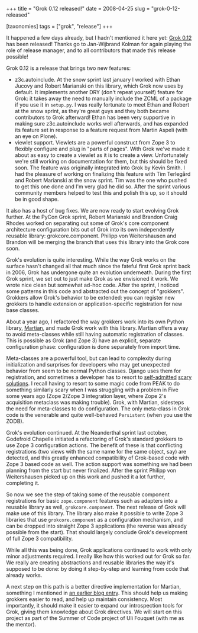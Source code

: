 +++
title = "Grok 0.12 released!"
date = 2008-04-25
slug = "grok-0-12-released"

[taxonomies]
tags = ["grok", "release"]
+++

It happened a few days already, but I hadn't mentioned it here yet:
[Grok 0.12](http://grok.zope.org/project/releases/0.12/) has been
released! Thanks go to Jan-Wijbrand Kolman for again playing the role of
release manager, and to all contributors that made this release
possible!

Grok 0.12 is a release that brings two new features:

- z3c.autoinclude. At the snow sprint last january I worked with Ethan
  Jucovy and Robert Marianski on this library, which Grok now uses by
  default. It implements another DRY (don't repeat yourself) feature for
  Grok: it takes away the need to manually include the ZCML of a package
  if you use it in `setup.py`. I was really fortunate to meet Ethan and
  Robert at the snow sprint, as they're great guys and they both became
  contributors to Grok afterward! Ethan has been very supportive in
  making sure z3c.autoinclude works well afterwards, and has expanded
  its feature set in response to a feature request from Martin Aspeli
  (with an eye on Plone).
- viewlet support. Viewlets are a powerful construct from Zope 3 to
  flexibly configure and plug in "parts of pages". With Grok we've made
  it about as easy to create a viewlet as it is to create a view.
  Unfortunately we're still working on documentation for them, but this
  should be fixed soon. The feature was originally integrated into Grok
  by Kevin Smith. I had the pleasure of working on finalizing this
  feature with Tim Terlegård and Robert Marianski at the snow sprint.
  Tim was the one who pushed to get this one done and I'm very glad he
  did so. After the sprint various community members helped to test this
  and polish this up, so it should be in good shape.

It also has a host of bug fixes. We are now ready to start evolving Grok
further. At the PyCon Grok sprint, Robert Marianski and Brandon Craig
Rhodes worked on separating out some of Grok's core component
architecture configuration bits out of Grok into its own independently
reusable library: grokcore.component. Philipp von Weitershausen and
Brandon will be merging the branch that uses this library into the Grok
core soon.

Grok's evolution is quite interesting. While the way Grok works on the
surface hasn't changed all that much since the fateful first Grok sprint
back in 2006, Grok has undergone quite an evolution underneath. During
the first Grok sprint, we set out to just make Grok as we envisioned it
work. We wrote nice clean but somewhat ad-hoc code. After the sprint, I
noticed some patterns in this code and abstracted out the concept of
"grokkers". Grokkers allow Grok's behavior to be extended: you can
register new grokkers to handle extension or application-specific
registration for new base classes.

About a year ago, I refactored the way grokkers work into its own Python
library, [Martian](http://pypi.python.org/pypi/martian), and made Grok
work with this library. Martian offers a way to avoid meta-classes while
still having automatic registration of classes. This is possible as Grok
(and Zope 3) have an explicit, separate configuration phase:
configuration is done separately from import time.

Meta-classes are a powerful tool, but can lead to complexity during
initialization and surprises for developers who may get unexpected
behavior from seem to be normal Python classes. Django uses them for
registration, and sometimes a developer has to resort to
[self-admitted](http://simonwillison.net/2008/Apr/12/django/) [scary
solutions](http://www.djangosnippets.org/snippets/703/). I recall having
to resort to some magic code from PEAK to do something similarly scary
when I was struggling with a problem in Five some years ago (Zope 2/Zope
3 integration layer, where Zope 2's acquisition metaclass was making
trouble). Grok, with Martian, sidesteps the need for meta-classes to do
configuration. The only meta-class in Grok code is the venerable and
quite well-behaved `Persistent` (when you use the ZODB).

Grok's evolution continued. At the Neanderthal sprint last october,
Godefroid Chapelle initiated a refactoring of Grok's standard grokkers
to use Zope 3 configuration actions. The benefit of these is that
conflicting registrations (two views with the same name for the same
object, say) are detected, and this greatly enhanced compatibility of
Grok-based code with Zope 3 based code as well. The action support was
something we had been planning from the start but never finalized. After
the sprint Philipp von Weitershausen picked up on this work and pushed
it a lot further, completing it.

So now we see the step of taking some of the reusable component
registrations for basic `zope.component` features such as adapters into
a reusable library as well, `grokcore.component`. The next release of
Grok will make use of this library. The library also make it possible to
write Zope 3 libraries that use `grokcore.component` as a configuration
mechanism, and can be dropped into straight Zope 3 applications (the
reverse was already possible from the start). That should largely
conclude Grok's development of full Zope 3 compatibility.

While all this was being done, Grok applications continued to work with
only minor adjustments required. I really like how this worked out for
Grok so far. We really are creating abstractions and reusable libraries
the way it's supposed to be done: by doing it step-by-step and learning
from code that already works.

A next step on this path is a better directive implementation for Martian,
something I mentioned in [an earlier blog
entry](@/posts/grokkerdam-sprint-topics.md). This should help us making
grokkers easier to read, and help up maintain consistency. Most importantly, it
should make it easier to expand our introspection tools for Grok, giving them
knowledge about Grok directives. We will start on this project as part of the
Summer of Code project of Uli Fouquet (with me as the mentor).
